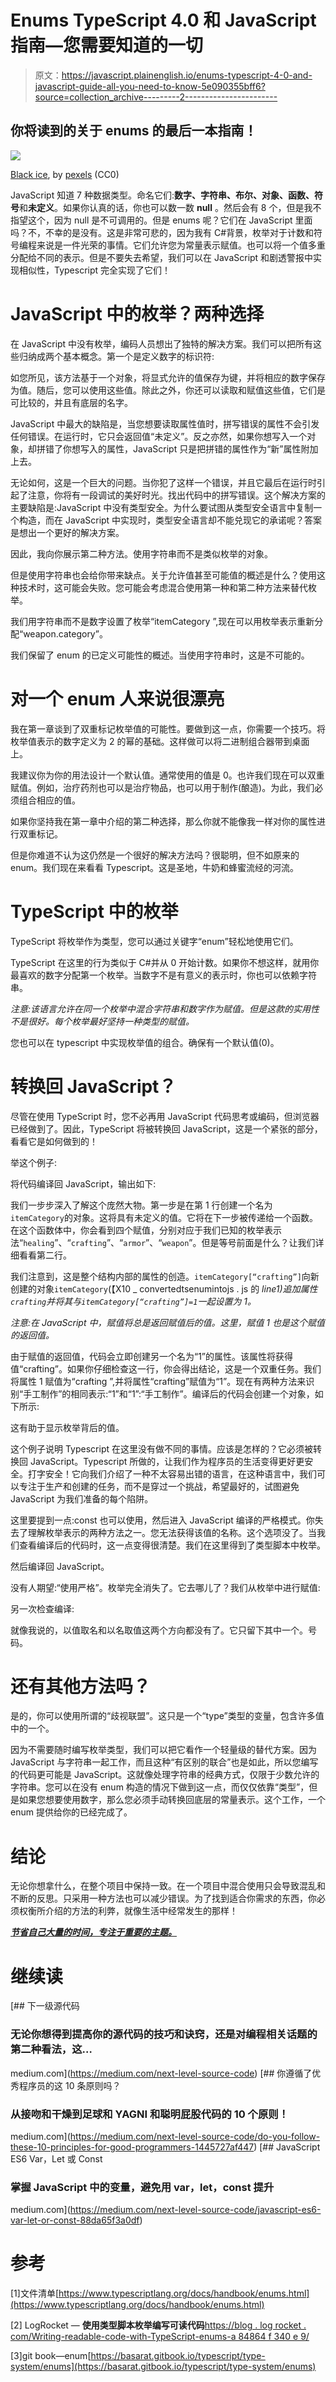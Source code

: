 # Enums TypeScript 4.0 和 JavaScript 指南—您需要知道的一切

> 原文：<https://javascript.plainenglish.io/enums-typescript-4-0-and-javascript-guide-all-you-need-to-know-5e090355bff6?source=collection_archive---------2----------------------->

## 你将读到的关于 enums 的最后一本指南！

![](img/fc86be3dec8bfffb13cba4f13d8680e8.png)

[Black ice](https://www.pexels.com/@black-ice-551383), by [pexels](https://www.pexels.com/photo/blue-background-with-text-overlay-1314536/) (CC0)

JavaScript 知道 7 种数据类型。命名它们:**数字、字符串、布尔、对象、函数、符号**和**未定义**。如果你认真的话，你也可以数一数 **null** 。然后会有 8 个，但是我不指望这个，因为 null 是不可调用的。但是 enums 呢？它们在 JavaScript 里面吗？不，不幸的是没有。这是非常可悲的，因为我有 C#背景，枚举对于计数和符号编程来说是一件光荣的事情。它们允许您为常量表示赋值。也可以将一个值多重分配给不同的表示。但是不要失去希望，我们可以在 JavaScript 和剧透警报中实现相似性，Typescript 完全实现了它们！

# JavaScript 中的枚举？两种选择

在 JavaScript 中没有枚举，编码人员想出了独特的解决方案。我们可以把所有这些归纳成两个基本概念。第一个是定义数字的标识符:

如您所见，该方法基于一个对象，将显式允许的值保存为键，并将相应的数字保存为值。随后，您可以使用这些值。除此之外，你还可以读取和赋值这些值，它们是可比较的，并且有底层的名字。

JavaScript 中最大的缺陷是，当您想要读取属性值时，拼写错误的属性不会引发任何错误。在运行时，它只会返回值“未定义”。反之亦然，如果你想写入一个对象，却拼错了你想写入的属性，JavaScript 只是把拼错的属性作为“新”属性附加上去。

无论如何，这是一个巨大的问题。当你犯了这样一个错误，并且它最后在运行时引起了注意，你将有一段调试的美好时光。找出代码中的拼写错误。这个解决方案的主要缺陷是:JavaScript 中没有类型安全。为什么要试图从类型安全语言中复制一个构造，而在 JavaScript 中实现时，类型安全语言却不能兑现它的承诺呢？答案是想出一个更好的解决方案。

因此，我向你展示第二种方法。使用字符串而不是类似枚举的对象。

但是使用字符串也会给你带来缺点。关于允许值甚至可能值的概述是什么？使用这种技术时，这可能会失败。您可能会考虑混合使用第一种和第二种方法来替代枚举。

我们用字符串而不是数字设置了枚举“itemCategory ”,现在可以用枚举表示重新分配“weapon.category”。

我们保留了 enum 的已定义可能性的概述。当使用字符串时，这是不可能的。

# 对一个 enum 人来说很漂亮

我在第一章谈到了双重标记枚举值的可能性。要做到这一点，你需要一个技巧。将枚举值表示的数字定义为 2 的幂的基础。这样做可以将二进制组合器带到桌面上。

我建议你为你的用法设计一个默认值。通常使用的值是 0。也许我们现在可以双重赋值。例如，治疗药剂也可以是治疗物品，也可以用于制作(酿造)。为此，我们必须组合相应的值。

如果你坚持我在第一章中介绍的第二种选择，那么你就不能像我一样对你的属性进行双重标记。

但是你难道不认为这仍然是一个很好的解决方法吗？很聪明，但不如原来的 enum。我们现在来看看 Typescript。这是圣地，牛奶和蜂蜜流经的河流。

# TypeScript 中的枚举

TypeScript 将枚举作为类型，您可以通过关键字“enum”轻松地使用它们。

TypeScript 在这里的行为类似于 C#并从 0 开始计数。如果你不想这样，就用你最喜欢的数字分配第一个枚举。当数字不是有意义的表示时，你也可以依赖字符串。

*注意:该语言允许在同一个枚举中混合字符串和数字作为赋值。但是这款的实用性不是很好。每个枚举最好坚持一种类型的赋值。*

您也可以在 typescript 中实现枚举值的组合。确保有一个默认值(0)。

# 转换回 JavaScript？

尽管在使用 TypeScript 时，您不必再用 JavaScript 代码思考或编码，但浏览器已经做到了。因此，TypeScript 将被转换回 JavaScript，这是一个紧张的部分，看看它是如何做到的！

举这个例子:

将代码编译回 JavaScript，输出如下:

我们一步步深入了解这个庞然大物。第一步是在第 1 行创建一个名为`itemCategory`的对象。这将具有未定义的值。它将在下一步被传递给一个函数。
在这个函数体中，你会看到四个赋值，分别对应于我们已知的枚举表示法“`healing`”、“`crafting`”、“`armor`”、“`weapon`”。但是等号前面是什么？让我们详细看看第二行。

我们注意到，这是整个结构内部的属性的创造。`itemCategory[“crafting”]`向新创建的对象`itemCategory`(【X10 _ convertedtsenumintojs . js 的 *line1)追加属性`crafting`并将其与`itemCategory[“crafting”]=1`一起设置为 1。*

*注意:在 JavaScript 中，赋值将总是返回赋值后的值。这里，赋值 1 也是这个赋值的返回值。*

由于赋值的返回值，代码会立即创建另一个名为“1”的属性。该属性将获得值“crafting”。如果你仔细检查这一行，你会得出结论，这是一个双重任务。我们将属性 1 赋值为“crafting ”,并将属性“crafting”赋值为“1”。现在有两种方法来识别“手工制作”的相同表示:“1”和“1”:“手工制作”。编译后的代码会创建一个对象，如下所示:

这有助于显示枚举背后的值。

这个例子说明 Typescript 在这里没有做不同的事情。应该是怎样的？它必须被转换回 JavaScript。Typescript 所做的，让我们作为程序员的生活变得更好更安全。打字安全！它向我们介绍了一种不太容易出错的语言，在这种语言中，我们可以专注于生产和创建的任务，而不是穿过一个挑战，希望最好的，试图避免 JavaScript 为我们准备的每个陷阱。

这里要提到一点:const 也可以使用，然后进入 JavaScript 编译的严格模式。你失去了理解枚举表示的两种方法之一。您无法获得该值的名称。这个选项没了。当我们查看编译后的代码时，这一点变得很清楚。我们在这里得到了类型脚本中枚举。

然后编译回 JavaScript。

没有人期望:“使用严格”。枚举完全消失了。它去哪儿了？我们从枚举中进行赋值:

另一次检查编译:

就像我说的，以值取名和以名取值这两个方向都没有了。它只留下其中一个。号码。

# 还有其他方法吗？

是的，你可以使用所谓的“歧视联盟”。这只是一个“type”类型的变量，包含许多值中的一个。

因为不需要随时编写枚举类型，我们可以把它看作一个轻量级的替代方案。因为 JavaScript 与字符串一起工作，而且这种“有区别的联合”也是如此，所以您编写的代码更可能是 JavaScript。这就像处理字符串的经典方式，仅限于少数允许的字符串。您可以在没有 enum 构造的情况下做到这一点，而仅仅依靠“类型”，但是如果您想要使用数字，那么您必须手动转换回底层的常量表示。这个工作，一个 enum 提供给你的已经完成了。

# 结论

无论你想拿什么，在整个项目中保持一致。在一个项目中混合使用只会导致混乱和不断的反思。只采用一种方法也可以减少错误。为了找到适合你需求的东西，你必须权衡所介绍的方法的利弊，就像生活中经常发生的那样！

[***节省自己大量的时间，专注于重要的主题。***](https://arnoldcodeacademy.ck.page/26-web-dev-cheat-sheets)

# 继续读

[](https://medium.com/next-level-source-code) [## 下一级源代码

### 无论你想得到提高你的源代码的技巧和诀窍，还是对编程相关话题的第二种看法，这…

medium.com](https://medium.com/next-level-source-code) [](https://medium.com/next-level-source-code/do-you-follow-these-10-principles-for-good-programmers-1445727af447) [## 你遵循了优秀程序员的这 10 条原则吗？

### 从接吻和干燥到足球和 YAGNI 和聪明屁股代码的 10 个原则！

medium.com](https://medium.com/next-level-source-code/do-you-follow-these-10-principles-for-good-programmers-1445727af447) [](https://medium.com/next-level-source-code/javascript-es6-var-let-or-const-88da65f3a0df) [## JavaScript ES6 Var，Let 或 Const

### 掌握 JavaScript 中的变量，避免用 var，let，const 提升

medium.com](https://medium.com/next-level-source-code/javascript-es6-var-let-or-const-88da65f3a0df) 

# 参考

[1]文件清单[https://www.typescriptlang.org/docs/handbook/enums.html](https://www.typescriptlang.org/docs/handbook/enums.html)

[2] LogRocket — **使用类型脚本枚举编写可读代码**[https://blog . log rocket . com/Writing-readable-code-with-TypeScript-enums-a 84864 f 340 e 9/](https://blog.logrocket.com/writing-readable-code-with-typescript-enums-a84864f340e9/)

[3]git book—enum[https://basarat.gitbook.io/typescript/type-system/enums](https://basarat.gitbook.io/typescript/type-system/enums)